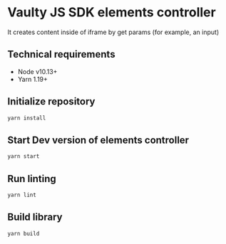 # Vaulty JS SDK elements controller

It creates content inside of iframe by get params (for example, an input)

## Technical requirements

 - Node v10.13+
 - Yarn 1.19+

## Initialize repository

```sh
yarn install
```

## Start Dev version of elements controller

```sh
yarn start
```

## Run linting

```sh
yarn lint
```

## Build library

```sh
yarn build
```
